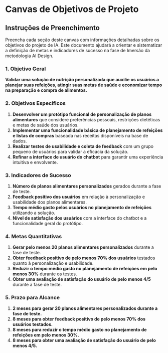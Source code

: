 # Canvas de Objetivos de Projeto

## Instruções de Preenchimento

Preencha cada seção deste canvas com informações detalhadas sobre os objetivos do projeto de IA. Este documento ajudará a orientar e sistematizar a definição de metas e indicadores de sucesso na fase de Imersão da metodologia AI Design.

### 1. Objetivo Geral

**Validar uma solução de nutrição personalizada que auxilie os usuários a planejar suas refeições, atingir suas metas de saúde e economizar tempo na preparação e compra de alimentos.**

### 2. Objetivos Específicos

1. **Desenvolver um protótipo funcional de personalização de planos alimentares** que considere preferências pessoais, restrições dietéticas e metas de saúde dos usuários.
2. **Implementar uma funcionalidade básica de planejamento de refeições e listas de compras** baseada nas receitas disponíveis na base de dados.
3. **Realizar testes de usabilidade e coleta de feedback** com um grupo pequeno de usuários para validar a eficácia da solução.
4. **Refinar a interface de usuário do chatbot** para garantir uma experiência intuitiva e envolvente.

### 3. Indicadores de Sucesso

1. **Número de planos alimentares personalizados** gerados durante a fase de teste.
2. **Feedback positivo dos usuários** em relação à personalização e usabilidade dos planos alimentares.
3. **Tempo médio gasto pelos usuários no planejamento de refeições** utilizando a solução.
4. **Nível de satisfação dos usuários** com a interface do chatbot e a funcionalidade geral do protótipo.

### 4. Metas Quantitativas

1. **Gerar pelo menos 20 planos alimentares personalizados** durante a fase de teste.
2. **Obter feedback positivo de pelo menos 70% dos usuários** testados quanto à personalização e usabilidade.
3. **Reduzir o tempo médio gasto no planejamento de refeições em pelo menos 30%** durante os testes.
4. **Obter uma avaliação de satisfação do usuário de pelo menos 4/5** durante a fase de teste.

### 5. Prazo para Alcance

1. **2 meses para gerar 20 planos alimentares personalizados durante a fase de teste.**
2. **8 meses para obter feedback positivo de pelo menos 70% dos usuários testados.**
3. **8 meses para reduzir o tempo médio gasto no planejamento de refeições em pelo menos 30%.**
4. **8 meses para obter uma avaliação de satisfação do usuário de pelo menos 4/5.**
